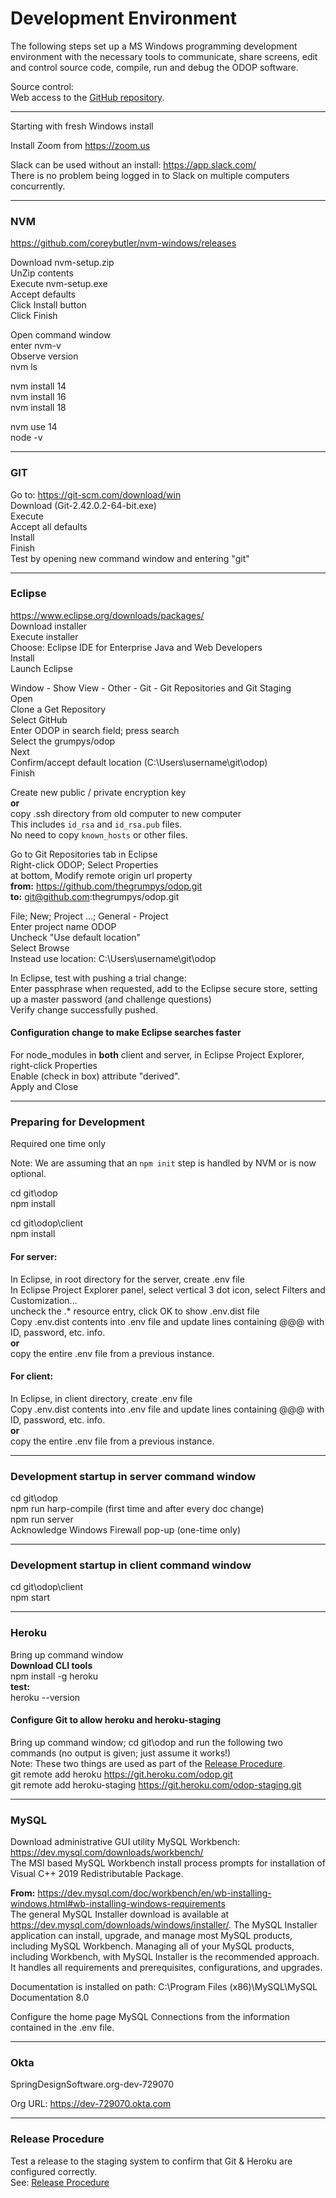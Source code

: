 # Development Environment

The following steps set up a MS Windows programming development environment with the necessary tools to communicate, share screens, edit and control source code, compile, run and debug the ODOP software.

Source control:  
Web access to the [GitHub repository](https://github.com/thegrumpys/odop).  

_____

Starting with fresh Windows install

Install Zoom from https://zoom.us


Slack can be used without an install: https://app.slack.com/  
There is no problem being logged in to Slack on multiple computers concurrently.

_____

### NVM

https://github.com/coreybutler/nvm-windows/releases

Download nvm-setup.zip  
UnZip contents  
Execute nvm-setup.exe  
Accept defaults  
Click Install button  
Click Finish  

Open command window  
enter nvm-v  
Observe version  
nvm ls  

nvm install 14  
nvm install 16  
nvm install 18  

nvm use 14  
node -v  

_____

### GIT

Go to: https://git-scm.com/download/win  
Download (Git-2.42.0.2-64-bit.exe)  
Execute  
Accept all defaults  
Install  
Finish  
Test by opening new command window and entering "git"  

_____

### Eclipse  

https://www.eclipse.org/downloads/packages/  
Download installer  
Execute installer  
Choose: Eclipse IDE for Enterprise Java and Web Developers  
Install  
Launch Eclipse  

Window - Show View - Other - Git - Git Repositories and Git Staging  
Open  
Clone a Get Repository  
Select GitHub  
Enter ODOP in search field; press search  
Select the grumpys/odop  
Next  
Confirm/accept default location (C:\Users\username\git\odop)  
Finish  

Create new public / private encryption key  
**or**    
copy .ssh directory from old computer to new computer  
This includes `id_rsa` and `id_rsa.pub` files.  
No need to copy `known_hosts` or other files.  

Go to Git Repositories tab in Eclipse  
Right-click ODOP; Select Properties  
at bottom, Modify remote origin url property  
**from:** https://github.com/thegrumpys/odop.git  
**to:** git@github.com:thegrumpys/odop.git 

File; New; Project ...; General - Project  
Enter project name ODOP  
Uncheck "Use default location"  
Select Browse  
Instead use location: C:\Users\username\git\odop  

In Eclipse, test with pushing a trial change:  
Enter passphrase when requested, 
add to the Eclipse secure store, setting up a master password (and challenge questions)  
Verify change successfully pushed.  

#### Configuration change to make Eclipse searches faster 
For node_modules in **both** client and server,
in Eclipse Project Explorer, right-click Properties  
Enable (check in box) attribute "derived".  
Apply and Close  

_____

### Preparing for Development  

Required one time only

Note:  We are assuming that an `npm init` step is handled by NVM or is now optional.

cd git\odop  
npm install  

cd git\odop\client  
npm install  

#### For server:
In Eclipse, in root directory for the server, create .env file  
In Eclipse Project Explorer panel, 
select vertical 3 dot icon, select Filters and Customization...  
uncheck the .* resource entry, click OK to show .env.dist file  
Copy .env.dist contents into .env file and update lines containing @@@ with ID, password, etc. info.  
**or**  
copy the entire .env file from a previous instance.  

#### For client:  
In Eclipse, in client directory, create .env file  
Copy .env.dist contents into .env file and update lines containing @@@ with ID, password, etc. info.  
**or**  
copy the entire .env file from a previous instance.  

_____

### Development startup in server command window  

cd git\odop  
npm run harp-compile  (first time and after every doc change)  
npm run server  
Acknowledge Windows Firewall pop-up  (one-time only)  

_____

### Development startup in client command window  

cd git\odop\client  
npm start  



_____

### Heroku  

Bring up command window  
**Download CLI tools**  
npm install -g heroku  
**test:**  
heroku --version  

#### Configure Git to allow heroku and heroku-staging
Bring up command window; cd git\odop and run the following two commands (no output is given; just assume it works!)  
Note: These two things are used as part of the [Release Procedure](release.html).  
git remote add heroku https://git.heroku.com/odop.git  
git remote add heroku-staging https://git.heroku.com/odop-staging.git  

_____

### MySQL  

Download administrative GUI utility MySQL Workbench:  
https://dev.mysql.com/downloads/workbench/  
The MSI based MySQL Workbench install process prompts for installation of Visual C++ 2019 Redistributable Package.

**From:**  https://dev.mysql.com/doc/workbench/en/wb-installing-windows.html#wb-installing-windows-requirements  
The general MySQL Installer download is available at https://dev.mysql.com/downloads/windows/installer/. 
The MySQL Installer application can install, upgrade, and manage most MySQL products, including MySQL Workbench. 
Managing all of your MySQL products, including Workbench, with MySQL Installer is the recommended approach. 
It handles all requirements and prerequisites, configurations, and upgrades.

Documentation is installed on path:  C:\Program Files (x86)\MySQL\MySQL Documentation 8.0

Configure the home page MySQL Connections from the information contained in the .env file.

_____

### Okta  

SpringDesignSoftware.org-dev-729070  

Org URL: https://dev-729070.okta.com  

_____

### Release Procedure

Test a release to the staging system to confirm that Git & Heroku are configured correctly.  
See: [Release Procedure](release.html)


